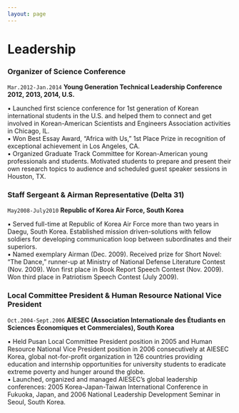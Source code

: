 ```yaml
---
layout: page
---
```


# Leadership

### Organizer of Science Conference
`Mar.2012-Jan.2014` __Young Generation Technical Leadership Conference 2012, 2013, 2014, U.S.__

▪ Launched first science conference for 1st generation of Korean international students in the U.S. and helped them to connect and get involved in Korean-American Scientists and Engineers Association activities in Chicago, IL.  
▪ Won Best Essay Award, “Africa with Us,” 1st Place Prize in recognition of exceptional achievement in Los Angeles, CA.  
▪ Organized Graduate Track Committee for Korean-American young professionals and students. Motivated students to prepare and present their own research topics to audience and scheduled guest speaker sessions in Houston, TX.

### Staff Sergeant & Airman Representative (Delta 31)
`May2008-July2010` __Republic of Korea Air Force, South Korea__

▪ Served full-time at Republic of Korea Air Force more than two years in Daegu, South Korea. Established mission driven-solutions with fellow soldiers for developing communication loop between subordinates and their superiors.  
▪ Named exemplary Airman (Dec. 2009). Received prize for Short Novel: “The Dance,” runner-up at Ministry of National Defense Literature Contest (Nov. 2009). Won first place in Book Report Speech Contest (Nov. 2009). Won third place in Patriotism Speech Contest (July 2009).   

### Local Committee President & Human Resource National Vice President
`Oct.2004-Sept.2006` __AIESEC (Association Internationale des Étudiants en Sciences Économiques et Commerciales), South Korea__

▪ Held Pusan Local Committee President position in 2005 and Human Resource National Vice President position in 2006 consecutively at AIESEC Korea, global not-for-profit organization in 126 countries providing education and internship opportunities for university students to eradicate extreme poverty and hunger around the globe.    
▪ Launched, organized and managed AIESEC’s global leadership conferences: 2005 Korea-Japan-Taiwan International Conference in Fukuoka, Japan, and 2006 National Leadership Development Seminar in Seoul, South Korea.
